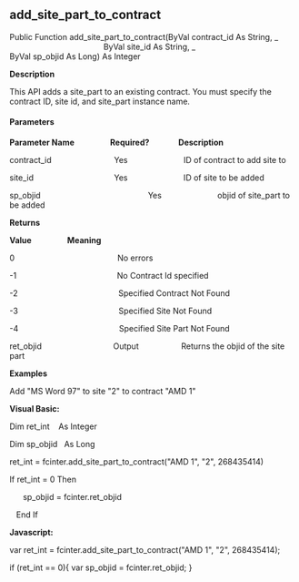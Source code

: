 add_site_part_to_contract
-----------------------------

Public Function add_site_part_to_contract(ByVal contract_id As String, _
                                          ByVal site_id As String, _
                                          ByVal sp_objid As Long) As Integer

**Description**

This API adds a site_part to an existing contract. You must specify the contract ID, site id, and site_part instance name.

#### Parameters
**Parameter Name**                **Required?**             **Description**

contract_id                            Yes                         ID of contract to add site to

site_id                                    Yes                         ID of site to be added

sp_objid                                                Yes                         objid of site_part to be added

**Returns**

**Value**                **Meaning**

0                                              No errors

-1                                             No Contract Id specified

-2                                             Specified Contract Not Found

-3                                             Specified Site Not Found

-4                                             Specified Site Part Not Found

ret_objid                                Output                   Returns the objid of the site part

**Examples**

 Add "MS Word 97" to site "2" to contract "AMD 1"

**Visual Basic:**

Dim ret_int    As Integer

Dim sp_objid   As Long

ret_int = fcinter.add_site_part_to_contract("AMD 1", "2", 268435414)

 If ret_int = 0 Then

      sp_objid = fcinter.ret_objid

   End If

**Javascript:**

var ret_int = fcinter.add_site_part_to_contract("AMD 1", "2", 268435414);

 if (ret_int == 0){ var sp_objid = fcinter.ret_objid; }